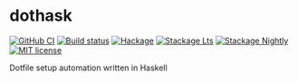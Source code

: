 # dothask

[![GitHub CI](https://github.com/bee/dothask/workflows/CI/badge.svg)](https://github.com/bee/dothask/actions)
[![Build status](https://img.shields.io/travis/bee/dothask.svg?logo=travis)](https://travis-ci.org/bee/dothask)
[![Hackage](https://img.shields.io/hackage/v/dothask.svg?logo=haskell)](https://hackage.haskell.org/package/dothask)
[![Stackage Lts](http://stackage.org/package/dothask/badge/lts)](http://stackage.org/lts/package/dothask)
[![Stackage Nightly](http://stackage.org/package/dothask/badge/nightly)](http://stackage.org/nightly/package/dothask)
[![MIT license](https://img.shields.io/badge/license-MIT-blue.svg)](LICENSE)

Dotfile setup automation written in Haskell
